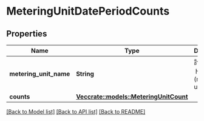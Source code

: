 # MeteringUnitDatePeriodCounts

## Properties

Name | Type | Description | Notes
------------ | ------------- | ------------- | -------------
**metering_unit_name** | **String** | 計測ユニット名(metering unit name) | 
**counts** | [**Vec<crate::models::MeteringUnitCount>**](MeteringUnitCount.md) |  | 

[[Back to Model list]](../README.md#documentation-for-models) [[Back to API list]](../README.md#documentation-for-api-endpoints) [[Back to README]](../README.md)


